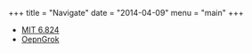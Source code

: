 +++
title = "Navigate"
date = "2014-04-09"
menu = "main"
+++


* [MIT 6.824](http://www.markhub.cn:2100)
* [OepnGrok](http://src.markhub.cn:8080/source/)